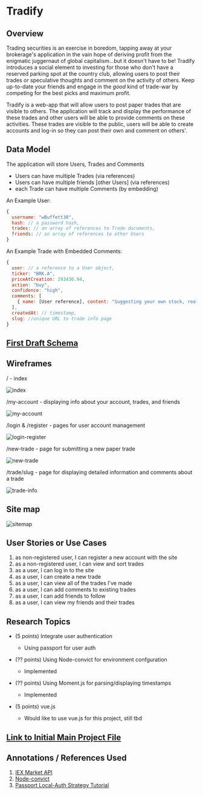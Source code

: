 
# Tradify

## Overview

Trading securities is an exercise in boredom, tapping away at your brokerage's application in the vain hope of deriving profit from the enigmatic juggernaut of global capitalism...but it doesn't have to be! Tradify introduces a social element to investing for those who don't have a reserved parking spot at the country club, allowing users to post their trades or speculative thoughts and comment on the activity of others. Keep up-to-date your friends and engage in the *good* kind of trade-war by competing for the best picks and maximum profit.

Tradify is a web-app that will allow users to post paper trades that are visible to others. The application will track and display the performance of these trades and other users will be able to provide comments on these activities. These trades are visible to the public, users will be able to create accounts and log-in so they can post their own and comment on others'.


## Data Model


The application will store Users, Trades and Comments

* Users can have multiple Trades (via references)
* Users can have multiple friends [other Users] (via references)
* each Trade can have multiple Comments (by embedding)

An Example User:

```javascript
{
  username: "wBuffett30",
  hash: // a password hash,
  trades: // an array of references to Trade documents,
  friends: // an array of references to other Users
}
```

An Example Trade with Embedded Comments:

```javascript
{
  user: // a reference to a User object,
  ticker: "BRK.A",
  priceAtCreation: 293436.94,
  action: "buy",
  confidence: "high",
  comments: [
    { name: [User reference], content: "Suggesting your own stock, really?"}
  ],
  createdAt: // timestamp,
  slug: //unique URL to trade info page
}
```


## [First Draft Schema](src/db.js)

## Wireframes

/ - index

![index](documentation/homepage-wireframe.png)

/my-account - displaying info about your account, trades, and friends

![my-account](documentation/account-page-wireframe.png)

/login & /register - pages for user account management

![login-register](documentation/login-register-wireframe.png)

/new-trade - page for submitting a new paper trade

![new-trade](documentation/new-trade-wireframe.png)

/trade/slug - page for displaying detailed information and comments about a trade

![trade-info](documentation/detailed-trade-wireframe.png)


## Site map

![sitemap](documentation/sitemap.png)

## User Stories or Use Cases

1. as non-registered user, I can register a new account with the site
2. as a non-registered user, I can view and sort trades
3. as a user, I can log in to the site
4. as a user, I can create a new trade
5. as a user, I can view all of the trades I've made
6. as a user, I can add comments to existing trades
7. as a user, I can add friends to follow
8. as a user, I can view my friends and their trades

## Research Topics

* (5 points) Integrate user authentication
    * Using passport for user auth

* (?? points) Using Node-convict for environment confguration
    * Implemented

* (?? points) Using Moment.js for parsing/displaying timestamps
    * Implemented

* (5 points) vue.js
    * Would like to use vue.js for this project, still tbd


## [Link to Initial Main Project File](src/app.js)


## Annotations / References Used

1. [IEX Market API](https://iextrading.com/developer/docs/)
2. [Node-convict](https://github.com/mozilla/node-convict/blob/master/README.md)
3. [Passport Local-Auth Strategy Tutorial](https://scotch.io/tutorials/easy-node-authentication-setup-and-local)
